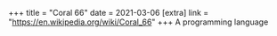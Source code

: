 +++
title = "Coral 66"
date = 2021-03-06
[extra]
link = "https://en.wikipedia.org/wiki/Coral_66"
+++
A programming language

